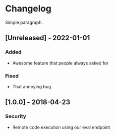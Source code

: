 # Changelog

Simple paragraph.

## [Unreleased] - 2022-01-01
### Added
- Awesome feature that people always asked for

### Fixed
- That annoying bug

## [1.0.0] - 2018-04-23
### Security
- Remote code execution using our eval endpoint
